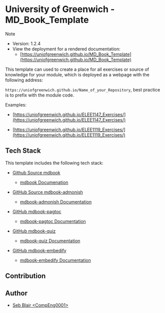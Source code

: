 # University of Greenwich - MD_Book_Template

> [!NOTE]
> - Version: 1.2.4
> - View the deployment for a rendered documentation:
>   - [https://uniofgreenwich.github.io/MD_Book_Template](https://uniofgreenwich.github.io/MD_Book_Template)

This template can used to create a place for all exercises or source of knowledge for your module, which is deployed as a webpage with the following address:

`https://uniofgreenwich.github.io/Name_of_your_Repository`, best practice is to prefix with the module code.

Examples: 
    
- [https://uniofgreenwich.github.io/ELEE1147_Exercises/](https://uniofgreenwich.github.io/ELEE1147_Exercises/)

- [https://uniofgreenwich.github.io/ELEE1119_Exercises/](https://uniofgreenwich.github.io/ELEE1119_Exercises/)

## Tech Stack

This template includes the following tech stack:

- [Github Source mdbook](https://github.com/rust-lang/mdBook)
  - [mdbook Documenation](https://rust-lang.github.io/mdBook/)

- [GitHub Source mdbook-admonish](https://github.com/tommilligan/mdbook-admonish)
  - [mdbook-admonish Documentation](https://tommilligan.github.io/mdbook-admonish/)
  
- [GitHub mdbook-pagtoc](https://github.com/slowsage/mdbook-pagetoc)
  - [mdbook-pagtoc Documentation](https://jorel.dev/mdBook-pagetoc/)

- [GitHub mdbook-quiz](https://github.com/cognitive-engineering-lab/mdbook-quiz)
  - [mdbook-quiz Documentation](https://github.com/cognitive-engineering-lab/mdbook-quiz)

- [GitHub mdbook-embedify](https://github.com/MR-Addict/mdbook-embedify)
  - [mdbook-embedify Documentation]([b/mdbook-quizhttps://github.com/cognitive-engineering-la](https://mr-addict.github.io/mdbook-embedify/))


## Contribution


## Author

- [Seb Blair \<CompEng0001\>](https://github.com/CompEng0001)